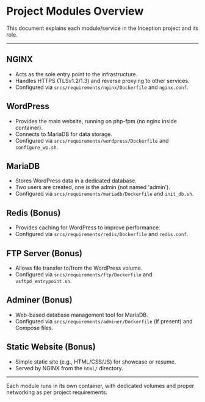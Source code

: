 # Project Modules Overview

This document explains each module/service in the Inception project and its role.

---

## NGINX
- Acts as the sole entry point to the infrastructure.
- Handles HTTPS (TLSv1.2/1.3) and reverse proxying to other services.
- Configured via `srcs/requirements/nginx/Dockerfile` and `nginx.conf`.

## WordPress
- Provides the main website, running on php-fpm (no nginx inside container).
- Connects to MariaDB for data storage.
- Configured via `srcs/requirements/wordpress/Dockerfile` and `configure_wp.sh`.

## MariaDB
- Stores WordPress data in a dedicated database.
- Two users are created, one is the admin (not named 'admin').
- Configured via `srcs/requirements/mariadb/Dockerfile` and `init_db.sh`.

## Redis (Bonus)
- Provides caching for WordPress to improve performance.
- Configured via `srcs/requirements/redis/Dockerfile` and `redis.conf`.

## FTP Server (Bonus)
- Allows file transfer to/from the WordPress volume.
- Configured via `srcs/requirements/ftp/Dockerfile` and `vsftpd_entrypoint.sh`.

## Adminer (Bonus)
- Web-based database management tool for MariaDB.
- Configured via `srcs/requirements/adminer/Dockerfile` (if present) and Compose files.

## Static Website (Bonus)
- Simple static site (e.g., HTML/CSS/JS) for showcase or resume.
- Served by NGINX from the `html/` directory.

---

Each module runs in its own container, with dedicated volumes and proper networking as per project requirements.
